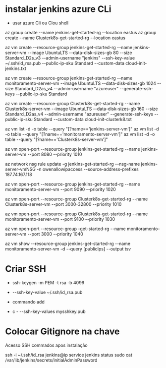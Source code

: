 # instalar jenkins azure CLi

- usar azure Cli ou Clou shell

az group create --name jenkins-get-started-rg --location eastus
az group create --name Clusterk8s-get-started-rg --location eastus


az vm create --resource-group jenkins-get-started-rg --name jenkins-server-vm --image UbuntuLTS --data-disk-sizes-gb 80 --size Standard_D2s_v3 --admin-username "jenkins"  --ssh-key-value ~/.ssh/id_rsa.pub --public-ip-sku Standard --custom-data cloud-init-jenkins.txt 

az vm create --resource-group jenkins-get-started-rg --name monitoramento-server-vm --image UbuntuLTS --data-disk-sizes-gb 1024 --size Standard_D2as_v4 --admin-username "azureuser" --generate-ssh-keys --public-ip-sku Standard 

az vm create --resource-group Clusterk8s-get-started-rg --name Clusterk8s-server-vm --image UbuntuLTS --data-disk-sizes-gb 160 --size Standard_D2as_v4 --admin-username "azureuser" --generate-ssh-keys --public-ip-sku Standard --custom-data cloud-init-clusterk8.txt


az vm list -d -o table --query "[?name=='jenkins-server-vm']"
az vm list -d -o table --query "[?name=='monitoramento-server-vm']"
az vm list -d -o table --query "[?name=='Clusterk8s-server-vm']"

az vm open-port --resource-group jenkins-get-started-rg --name jenkins-server-vm --port 8080 --priority 1010

az network nsg rule update -g jenkins-get-started-rg --nsg-name jenkins-server-vmNSG -n owenallowipaccess --source-address-prefixes 187.74.167.118

az vm open-port --resource-group jenkins-get-started-rg --name monitoramento-server-vm --port 9090 --priority 1020

az vm open-port --resource-group Clusterk8s-get-started-rg --name Clusterk8s-server-vm --port 3000-32800 --priority 1010

az vm open-port --resource-group Clusterk8s-get-started-rg --name monitoramento-server-vm --port 9100 --priority 1030

az vm open-port --resource-group -get-started-rg --name monitoramento-server-vm --port 3000 --priority 1040

az vm show --resource-group jenkins-get-started-rg --name monitoramento-server-vm -d --query [publicIps] --output tsv

# Criar SSH
- ssh-keygen -m PEM -t rsa -b 4096
- --ssh-key-value ~/.ssh/id_rsa.pub

- commando add
- c \- --ssh-key-values mysshkey.pub

# Colocar Gitignore na chave

Acesso SSH commados apos instalação

ssh -i ~/.ssh/id_rsa jenkins@ip
service jenkins status
sudo cat /var/lib/jenkins/secrets/initialAdminPassword
